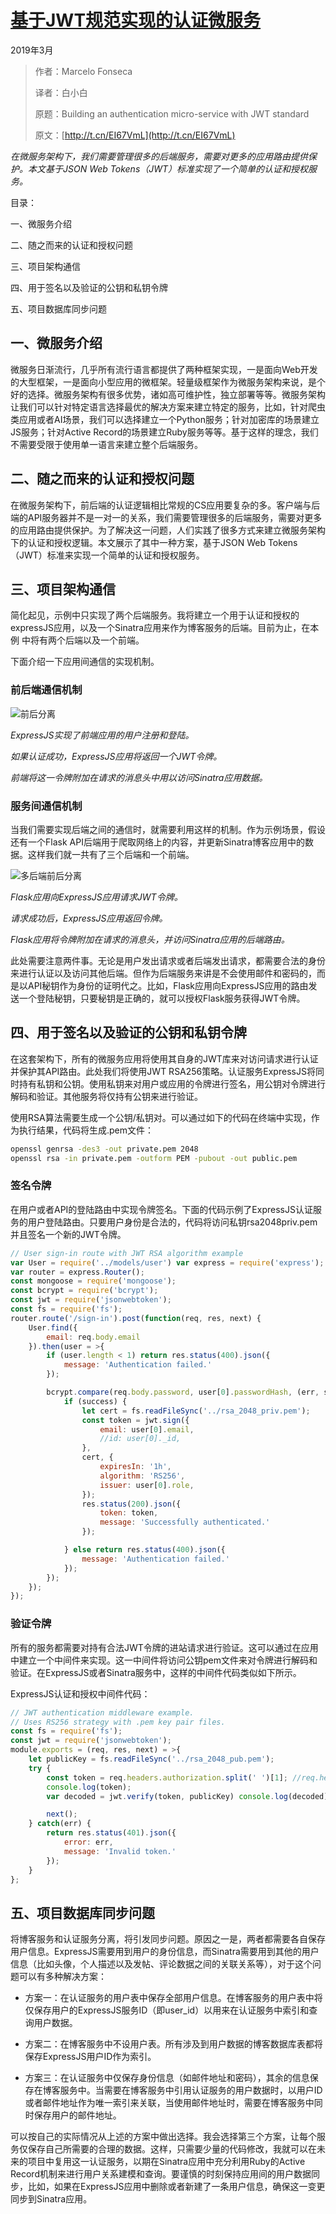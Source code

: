 # [基于JWT规范实现的认证微服务](http://p.primeton.com/articles/5c7cf10a4be8e67a430015ff)

2019年3月

> 作者：Marcelo Fonseca
>
> 译者：白小白
>
> 原题：Building an authentication micro-service with JWT standard
>
> 原文：[http://t.cn/EI67VmL](http://t.cn/EI67VmL)

*在微服务架构下，我们需要管理很多的后端服务，需要对更多的应用路由提供保护。本文基于JSON Web Tokens（JWT）标准实现了一个简单的认证和授权服务。*

目录：

一、微服务介绍

二、随之而来的认证和授权问题

三、项目架构通信

四、用于签名以及验证的公钥和私钥令牌

五、项目数据库同步问题

## 一、微服务介绍

微服务日渐流行，几乎所有流行语言都提供了两种框架实现，一是面向Web开发的大型框架，一是面向小型应用的微框架。轻量级框架作为微服务架构来说，是个好的选择。微服务架构有很多优势，诸如高可维护性，独立部署等等。微服务架构让我们可以针对特定语言选择最优的解决方案来建立特定的服务，比如，针对爬虫类应用或者AI场景，我们可以选择建立一个Python服务；针对加密库的场景建立JS服务；针对Active Record的场景建立Ruby服务等等。基于这样的理念，我们不需要受限于使用单一语言来建立整个后端服务。

## 二、随之而来的认证和授权问题

在微服务架构下，前后端的认证逻辑相比常规的CS应用要复杂的多。客户端与后端的API服务器并不是一对一的关系，我们需要管理很多的后端服务，需要对更多的应用路由提供保护。为了解决这一问题，人们实践了很多方式来建立微服务架构下的认证和授权逻辑。本文展示了其中一种方案，基于JSON Web Tokens（JWT）标准来实现一个简单的认证和授权服务。

## 三、项目架构通信

简化起见，示例中只实现了两个后端服务。我将建立一个用于认证和授权的expressJS应用，以及一个Sinatra应用来作为博客服务的后端。目前为止，在本例 中将有两个后端以及一个前端。

下面介绍一下应用间通信的实现机制。

### 前后端通信机制

![前后分离](前后分离.png)

*ExpressJS实现了前端应用的用户注册和登陆。*

*如果认证成功，ExpressJS应用将返回一个JWT令牌。*

*前端将这一令牌附加在请求的消息头中用以访问Sinatra应用数据。*

### 服务间通信机制

当我们需要实现后端之间的通信时，就需要利用这样的机制。作为示例场景，假设还有一个Flask API后端用于爬取网络上的内容，并更新Sinatra博客应用中的数据。这样我们就一共有了三个后端和一个前端。

![多后端前后分离](多后端前后分离.png)

*Flask应用向ExpressJS应用请求JWT令牌。*

*请求成功后，ExpressJS应用返回令牌。*

*Flask应用将令牌附加在请求的消息头，并访问Sinatra应用的后端路由。*

此处需要注意两件事。无论是用户发出请求或者后端发出请求，都需要合法的身份来进行认证以及访问其他后端。但作为后端服务来讲是不会使用邮件和密码的，而是以API秘钥作为身份的证明代之。比如，Flask应用向ExpressJS应用的路由发送一个登陆秘钥，只要秘钥是正确的，就可以授权Flask服务获得JWT令牌。

## 四、用于签名以及验证的公钥和私钥令牌

在这套架构下，所有的微服务应用将使用其自身的JWT库来对访问请求进行认证并保护其API路由。此处我们将使用JWT RSA256策略。认证服务ExpressJS将同时持有私钥和公钥。使用私钥来对用户或应用的令牌进行签名，用公钥对令牌进行解码和验证。其他服务将仅持有公钥来进行验证。

使用RSA算法需要生成一个公钥/私钥对。可以通过如下的代码在终端中实现，作为执行结果，代码将生成.pem文件：

```bash
openssl genrsa -des3 -out private.pem 2048
openssl rsa -in private.pem -outform PEM -pubout -out public.pem
```

### 签名令牌

在用户或者API的登陆路由中实现令牌签名。下面的代码示例了ExpressJS认证服务的用户登陆路由。只要用户身份是合法的，代码将访问私钥rsa2048priv.pem并且签名一个新的JWT令牌。

```js
// User sign-in route with JWT RSA algorithm example
var User = require('../models/user') var express = require('express');
var router = express.Router();
const mongoose = require('mongoose');
const bcrypt = require('bcrypt');
const jwt = require('jsonwebtoken');
const fs = require('fs');
router.route('/sign-in').post(function(req, res, next) {
    User.find({
        email: req.body.email
    }).then(user = >{
        if (user.length < 1) return res.status(400).json({
            message: 'Authentication failed.'
        });

        bcrypt.compare(req.body.password, user[0].passwordHash, (err, success) = >{
            if (success) {
                let cert = fs.readFileSync('../rsa_2048_priv.pem');
                const token = jwt.sign({
                    email: user[0].email,
                    //id: user[0]._id,
                },
                cert, {
                    expiresIn: '1h',
                    algorithm: 'RS256',
                    issuer: user[0].role,
                });
                res.status(200).json({
                    token: token,
                    message: 'Successfully authenticated.'
                });

            } else return res.status(400).json({
                message: 'Authentication failed.'
            });
        });
    });
});
```

### 验证令牌

所有的服务都需要对持有合法JWT令牌的进站请求进行验证。这可以通过在应用中建立一个中间件来实现。这一中间件将访问公钥pem文件来对令牌进行解码和验证。在ExpressJS或者Sinatra服务中，这样的中间件代码类似如下所示。

ExpressJS认证和授权中间件代码：

```js
// JWT authentication middleware example.
// Uses RS256 strategy with .pem key pair files.
const fs = require('fs');
const jwt = require('jsonwebtoken');
module.exports = (req, res, next) = >{
    let publicKey = fs.readFileSync('../rsa_2048_pub.pem');
    try {
        const token = req.headers.authorization.split(' ')[1]; //req.headers.token;
        console.log(token);
        var decoded = jwt.verify(token, publicKey) console.log(decoded);

        next();
    } catch(err) {
        return res.status(401).json({
            error: err,
            message: 'Invalid token.'
        });
    }
};
```

## 五、项目数据库同步问题

将博客服务和认证服务分离，将引发同步问题。原因之一是，两者都需要各自保存用户信息。ExpressJS需要用到用户的身份信息，而Sinatra需要用到其他的用户信息（比如头像，个人描述以及发帖、评论数据之间的关联关系等），对于这个问题可以有多种解决方案：

- 方案一：在认证服务的用户表中保存全部用户信息。在博客服务的用户表中将仅保存用户的ExpressJS服务ID（即user_id）以用来在认证服务中索引和查询用户数据。

- 方案二：在博客服务中不设用户表。所有涉及到用户数据的博客数据库表都将保存ExpressJS用户ID作为索引。

- 方案三：在认证服务中仅保存身份信息（如邮件地址和密码），其余的信息保存在博客服务中。当需要在博客服务中引用认证服务的用户数据时，以用户ID或者邮件地址作为唯一索引来关联，当使用邮件地址时，需要在博客服务中同时保存用户的邮件地址。

可以按自己的实际情况从上述的方案中做出选择。我会选择第三个方案，让每个服务仅保存自己所需要的合理的数据。这样，只需要少量的代码修改，我就可以在未来的项目中复用这一认证服务，以期在Sinatra应用中充分利用Ruby的Active Record机制来进行用户关系建模和查询。要谨慎的时刻保持应用间的用户数据同步，比如，如果在ExpressJS应用中删除或者新建了一条用户信息，确保这一变更同步到Sinatra应用。
